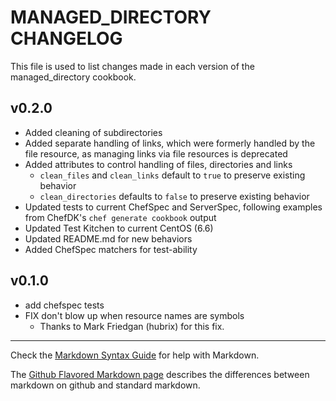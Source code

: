 MANAGED_DIRECTORY CHANGELOG
===========================

This file is used to list changes made in each version of the managed_directory cookbook.

v0.2.0
------
- Added cleaning of subdirectories
- Added separate handling of links, which were formerly handled by the file
	resource, as managing links via file resources is deprecated
- Added attributes to control handling of files, directories and links
	- `clean_files` and `clean_links` default to `true` to preserve existing
		behavior
	- `clean_directories` defaults to `false` to preserve existing behavior
- Updated tests to current ChefSpec and ServerSpec, following examples from
	ChefDK's `chef generate cookbook` output
- Updated Test Kitchen to current CentOS (6.6)
- Updated README.md for new behaviors
- Added ChefSpec matchers for test-ability

v0.1.0
-----
- add chefspec tests
- FIX don't blow up when resource names are symbols
	- Thanks to Mark Friedgan (hubrix) for this fix.

- - -
Check the [Markdown Syntax Guide](http://daringfireball.net/projects/markdown/syntax) for help with Markdown.

The [Github Flavored Markdown page](http://github.github.com/github-flavored-markdown/) describes the differences between markdown on github and standard markdown.
